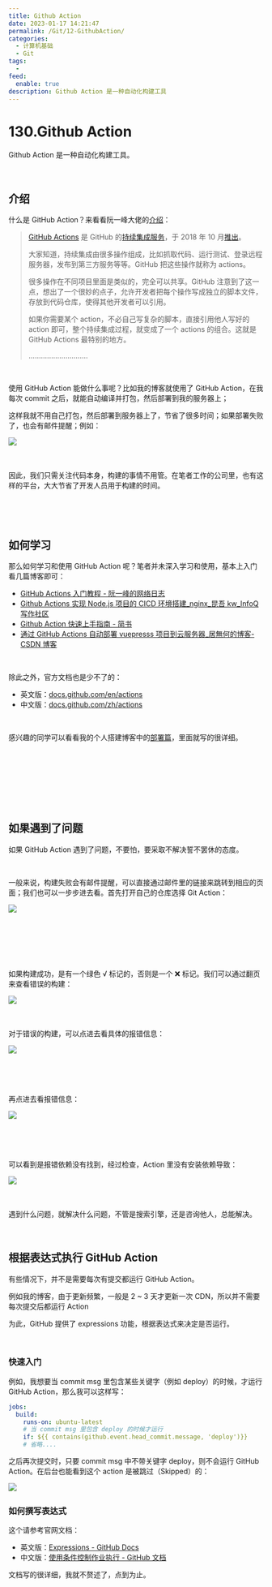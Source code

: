```yaml
---
title: Github Action
date: 2023-01-17 14:21:47
permalink: /Git/12-GithubAction/
categories:
  - 计算机基础
  - Git
tags:
  - 
feed:
  enable: true
description: Github Action 是一种自动化构建工具
---
```




# 130.Github Action

Github Action 是一种自动化构建工具。

‍<!-- more -->

## 介绍

什么是 GitHub Action？来看看阮一峰大佬的[介绍](http://www.ruanyifeng.com/blog/2019/09/getting-started-with-github-actions.html)：

> [GitHub Actions](https://github.com/features/actions) 是 GitHub 的[持续集成服务](https://www.ruanyifeng.com/blog/2015/09/continuous-integration.html)，于 2018 年 10 月[推出](https://github.blog/changelog/2018-10-16-github-actions-limited-beta/)。
>
> 大家知道，持续集成由很多操作组成，比如抓取代码、运行测试、登录远程服务器，发布到第三方服务等等。GitHub 把这些操作就称为 actions。
>
> 很多操作在不同项目里面是类似的，完全可以共享。GitHub 注意到了这一点，想出了一个很妙的点子，允许开发者把每个操作写成独立的脚本文件，存放到代码仓库，使得其他开发者可以引用。
>
> 如果你需要某个 action，不必自己写复杂的脚本，直接引用他人写好的 action 即可，整个持续集成过程，就变成了一个 actions 的组合。这就是 GitHub Actions 最特别的地方。
>
> .............................

‍

使用 GitHub Action 能做什么事呢？比如我的博客就使用了 GitHub Action，在我每次 commit 之后，就能自动编译并打包，然后部署到我的服务器上；

这样我就不用自己打包，然后部署到服务器上了，节省了很多时间；如果部署失败了，也会有邮件提醒；例如：

​![](https://image.peterjxl.com/blog/image-20230115080906-g60gnf5.png)​

‍

因此，我们只需关注代码本身，构建的事情不用管。在笔者工作的公司里，也有这样的平台，大大节省了开发人员用于构建的时间。

‍

‍

## 如何学习

那么如何学习和使用 GitHub Action 呢？笔者并未深入学习和使用，基本上入门看几篇博客即可：

* [GitHub Actions 入门教程 - 阮一峰的网络日志](http://www.ruanyifeng.com/blog/2019/09/getting-started-with-github-actions.html)
* [Github Actions 实现 Node.js 项目的 CICD 环境搭建_nginx_昆吾 kw_InfoQ 写作社区](https://xie.infoq.cn/article/e12873ebbfab2db5570cfd2b2)
* [Github Action 快速上手指南 - 简书](https://www.jianshu.com/p/5406a3a4f3ba)
* [通过 GitHub Actions 自动部署 vuepresss 项目到云服务器_居無何的博客-CSDN 博客](https://blog.csdn.net/weixin_50566466/article/details/122619366)

‍

除此之外，官方文档也是少不了的：

* 英文版：[docs.github.com/en/actions](https://docs.github.com/en/actions)
* 中文版：[docs.github.com/zh/actions](https://docs.github.com/zh/actions)

‍

感兴趣的同学可以看看我的个人搭建博客中的[部署篇](https://www.peterjxl.com/Blog/Deploy)，里面就写的很详细。

‍

‍

‍

‍

## 如果遇到了问题

如果 GitHub Action 遇到了问题，不要怕，要采取不解决誓不罢休的态度。

‍

一般来说，构建失败会有邮件提醒，可以直接通过邮件里的链接来跳转到相应的页面；我们也可以一步步进去看。首先打开自己的仓库选择 Git Action：

​![](https://image.peterjxl.com/blog/image-20230115081237-9u1icr4.png)​

‍

‍

‍

如果构建成功，是有一个绿色 √ 标记的，否则是一个 ❌ 标记。我们可以通过翻页来查看错误的构建：

​![](https://image.peterjxl.com/blog/image-20230115081430-jx2ajzn.png)​

‍

对于错误的构建，可以点进去看具体的报错信息：

​![](https://image.peterjxl.com/blog/image-20221021215517-aqepof2.png)​

‍

‍

再点进去看报错信息：

​![](https://image.peterjxl.com/blog/image-20221021215540-njqno83.png)​

‍

​

可以看到是报错依赖没有找到，经过检查，Action 里没有安装依赖导致：

​![](https://image.peterjxl.com/blog/image-20221021215553-833m1ie.png)​

‍

遇到什么问题，就解决什么问题，不管是搜索引擎，还是咨询他人，总能解决。

‍

## 根据表达式执行 GitHub Action

有些情况下，并不是需要每次有提交都运行 GitHub Action。

例如我的博客，由于更新频繁，一般是 2 ~ 3 天才更新一次 CDN，所以并不需要每次提交后都运行 Action

为此，GitHub 提供了 expressions 功能，根据表达式来决定是否运行。

‍

### 快速入门

例如，我想要当 commit msg 里包含某些关键字（例如 deploy）的时候，才运行 GitHub Action，那么我可以这样写：

```YAML
jobs:
  build:
    runs-on: ubuntu-latest
    # 当 commit msg 里包含 deploy 的时候才运行
    if: ${{ contains(github.event.head_commit.message, 'deploy')}}
    # 省略....
```

之后再次提交时，只要 commit msg 中不带关键字 deploy，则不会运行 GitHub Action。在后台也能看到这个 action 是被跳过（Skipped）的：

​![](https://image.peterjxl.com/blog/image-20240720222953-vqynx5k.png)​

### 如何撰写表达式

这个请参考官网文档：

* 英文版：[Expressions - GitHub Docs](https://docs.github.com/en/actions/learn-github-actions/expressions)
* 中文版：[使用条件控制作业执行 - GitHub 文档](https://docs.github.com/zh/actions/using-jobs/using-conditions-to-control-job-execution)

文档写的很详细，我就不赘述了，点到为止。

‍

‍

‍
